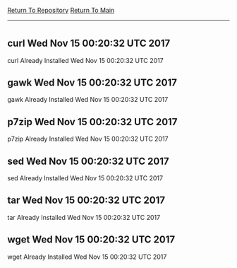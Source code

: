 [Return To Repository](https://github.com/deathbybandaid/piholeparser/)
[Return To Main](https://github.com/deathbybandaid/piholeparser/blob/master/RecentRunLogs/Mainlog.md)
____________________________________
# 
## curl Wed Nov 15 00:20:32 UTC 2017
curl Already Installed Wed Nov 15 00:20:32 UTC 2017
## gawk Wed Nov 15 00:20:32 UTC 2017
gawk Already Installed Wed Nov 15 00:20:32 UTC 2017
## p7zip Wed Nov 15 00:20:32 UTC 2017
p7zip Already Installed Wed Nov 15 00:20:32 UTC 2017
## sed Wed Nov 15 00:20:32 UTC 2017
sed Already Installed Wed Nov 15 00:20:32 UTC 2017
## tar Wed Nov 15 00:20:32 UTC 2017
tar Already Installed Wed Nov 15 00:20:32 UTC 2017
## wget Wed Nov 15 00:20:32 UTC 2017
wget Already Installed Wed Nov 15 00:20:32 UTC 2017
